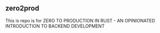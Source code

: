 ## zero2prod

This is repo is for ZERO TO PRODUCTION IN RUST - AN OPINIONATED INTRODUCTION TO BACKEND DEVELOPMENT